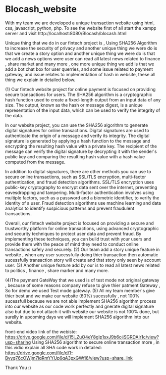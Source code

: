 # Blocash_website
With my team we are developed a unique transaction website using html, css, javascript, python, php. To see the website first of all start the xampp server and visit  http://localhost:8080/Blocash/blocash.html

Unique thing that we do in our fintech project is , Using SHA256 Algorithm to increase the security of privacy and another unique thing we were do is that we create a story option and another unique thing we were do is that we add a news options were user can read all latest news related to finance , share market and many more , one more unique thing we add is that we add a bot chat box for user querries, and some issue related to payment gateway, and issue relates to implementation of hash in website, these all thing we explain in detailed below. 

(1) Our fintech website project for online payment is focused on providing secure transactions for users. The SHA256 algorithm is a cryptographic hash function used to create a fixed-length output from an input data of any size. The output, known as the hash or message digest, is a unique representation of the input data, which can be used to verify the integrity of the data.

In our website project, you can use the SHA256 algorithm to generate digital signatures for online transactions. Digital signatures are used to authenticate the origin of a message and verify its integrity. The digital signature is generated by applying a hash function to the message and encrypting the resulting hash value with a private key. The recipient of the message can verify the digital signature by decrypting it with the sender's public key and comparing the resulting hash value with a hash value computed from the message.

In addition to digital signatures, there are other methods you can use to secure online transactions, such as SSL/TLS encryption, multi-factor authentication, and fraud detection algorithms. SSL/TLS encryption uses public-key cryptography to encrypt data sent over the internet, preventing eavesdropping and tampering. Multi-factor authentication involves using multiple factors, such as a password and a biometric identifier, to verify the identity of a user. Fraud detection algorithms use machine learning and data analytics to identify suspicious patterns and prevent fraudulent transactions.

Overall, our fintech website project is focused on providing a secure and trustworthy platform for online transactions, using advanced cryptographic and security techniques to protect user data and prevent fraud. By implementing these techniques, you can build trust with your users and provide them with the peace of mind they need to conduct online transactions safely and securely.
(2) Our team add a story unique feature in website , when any user sucessfully doing thier transaction then automatic sucessfully transaction story will create and that story only seen by account user.
(3) Another unique feature add by our is to read all latest news related to politics , finance , share marker and many more.

(4)The payment GateWay that we used is of test mode not original gateway , because of some reasons company refuse to give thier patment Gateway , So for demo we used Test mode gateway.
(5) All my team member's give thier best and we make our website (60%) sucessfully , not 100% sucessfull because we are not able implement SHA256 algorithm process into our website as our code work perfectly and gnerate digital signature also but due to not attach it with website our website is not 100% done, but surelly in upcoming days we will implement SHA256 algorithm into our website.




front-end video link of the webiste:  https://drive.google.com/file/d/15l_ZuO4eY8gIp1sxJ9b6ojiSGRDAIr1c/view?usp=sharing
Using SHA256 algorithm to secure online transaction more , in this vidio explain all SHA code work in detailed: https://drive.google.com/file/d/1-Bvyq76cOWjm7lqRmYYUp6qA3pxGWfl6/view?usp=share_link

Thank You :)
